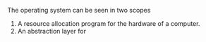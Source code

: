 The operating system can be seen in two scopes
1. A resource allocation program for the hardware of a computer.
2. An abstraction layer for
